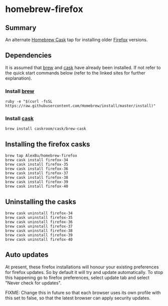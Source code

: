 # homebrew-firefox

## Summary

An alternate [Homebrew Cask] tap for installing older [Firefox] versions. 

## Dependencies

It is assumed that [brew] and [cask] have already been installed. If not refer to the quick start commands below (refer to the linked sites for further explanation).

### Install [brew]

	ruby -e "$(curl -fsSL https://raw.githubusercontent.com/Homebrew/install/master/install)"

### Install [cask]

	
	brew install caskroom/cask/brew-cask

## Installing the firefox casks

	brew tap AlexBu/homebrew-firefox
	brew cask install firefox-34
	brew cask install firefox-35
	brew cask install firefox-36
	brew cask install firefox-37
	brew cask install firefox-38
	brew cask install firefox-39
	brew cask install firefox-40

## Uninstalling the casks

	brew cask uninstall firefox-34
	brew cask uninstall firefox-35
	brew cask uninstall firefox-36
	brew cask uninstall firefox-37
	brew cask uninstall firefox-38
	brew cask uninstall firefox-39
	brew cask uninstall firefox-40

## Auto updates

At present, these firefox installations will honour your existing preferences for firefox updates. So by default it will try and update automatically. To stop this happening go to firefox preferences, select update tab and select "Never check for updates".

FIXME: Change this in future so that each browser uses its own profile with this set to false, so that the latest browser can apply security updates.

[Homebrew Cask]: http://caskroom.io
[brew]: http://brew.sh/
[cask]: https://github.com/caskroom/homebrew-cask
[Firefox]: https://www.mozilla.org/en-GB/firefox/new/
